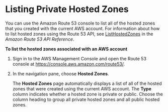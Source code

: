 # Listing Private Hosted Zones<a name="hosted-zone-private-listing"></a>

You can use the Amazon Route 53 console to list all of the hosted zones that you created with the current AWS account\. For information about how to list hosted zones using the Route 53 API, see [ListHostedZones](http://docs.aws.amazon.com/Route53/latest/APIReference/API_ListHostedZones.html) in the *Amazon Route 53 API Reference*\. 

**To list the hosted zones associated with an AWS account**

1. Sign in to the AWS Management Console and open the Route 53 console at [https://console\.aws\.amazon\.com/route53/](https://console.aws.amazon.com/route53/)\.

1. In the navigation pane, choose **Hosted Zones**\.

   The **Hosted Zones** page automatically displays a list of all of the hosted zones that were created using the current AWS account\. The **Type** column indicates whether a hosted zone is private or public\. Choose the column heading to group all private hosted zones and all public hosted zones\.